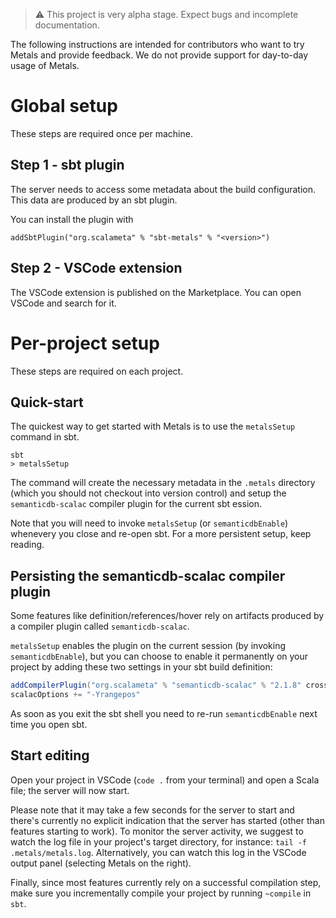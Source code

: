 > ⚠️ This project is very alpha stage. Expect bugs and incomplete documentation.

The following instructions are intended for contributors who want to try Metals
and provide feedback. We do not provide support for day-to-day usage of Metals.

# Global setup

These steps are required once per machine.

## Step 1 - sbt plugin

The server needs to access some metadata about the build configuration. This
data are produced by an sbt plugin.

You can install the plugin with

```
addSbtPlugin("org.scalameta" % "sbt-metals" % "<version>")
```

## Step 2 - VSCode extension
The VSCode extension is published on the Marketplace. You can open VSCode and search for it.

# Per-project setup

These steps are required on each project.

## Quick-start
The quickest way to get started with Metals is to use the `metalsSetup` command in sbt.

```
sbt
> metalsSetup
```

The command will create the necessary metadata in the `.metals` directory
(which you should not checkout into version control) and setup the `semanticdb-scalac` compiler
plugin for the current sbt ession.

Note that you will need to invoke `metalsSetup` (or `semanticdbEnable`) whenevery you close and
re-open sbt. For a more persistent setup, keep reading.

## Persisting the semanticdb-scalac compiler plugin
Some features like definition/references/hover rely on artifacts produced by a compiler plugin
called `semanticdb-scalac`.

`metalsSetup` enables the plugin on the current session (by invoking `semanticdbEnable`), but you
can choose to enable it permanently on your project by adding these two settings in your sbt build
definition:

```scala
addCompilerPlugin("org.scalameta" % "semanticdb-scalac" % "2.1.8" cross CrossVersion.full)
scalacOptions += "-Yrangepos"
```

As soon as you exit the sbt shell you need to re-run `semanticdbEnable` next
time you open sbt.

## Start editing
Open your project in VSCode (`code .` from your terminal) and open a Scala file;
the server will now start.

Please note that it may take a few seconds for the server to start and there's
currently no explicit indication that the server has started (other than
features starting to work). To monitor the server activity, we suggest to watch
the log file in your project's target directory, for instance:
`tail -f .metals/metals.log`. Alternatively, you can watch this log in the
VSCode output panel (selecting Metals on the right).

Finally, since most features currently rely on a successful compilation step,
make sure you incrementally compile your project by running `~compile` in `sbt`.
